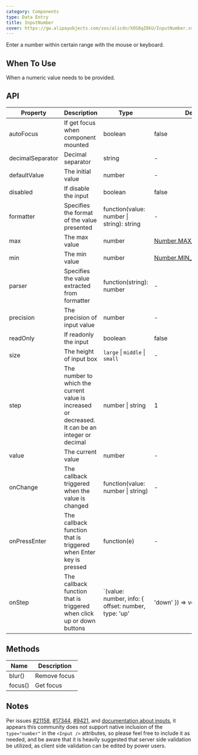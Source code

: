 ```yaml
---
category: Components
type: Data Entry
title: InputNumber
cover: https://gw.alipayobjects.com/zos/alicdn/XOS8qZ0kU/InputNumber.svg
---
```


Enter a number within certain range with the mouse or keyboard.

## When To Use

When a numeric value needs to be provided.

## API

| Property | Description | Type | Default | Version |  |
| --- | --- | --- | --- | --- | --- |
| autoFocus | If get focus when component mounted | boolean | false | - |  |
| decimalSeparator | Decimal separator | string | - | - |  |
| defaultValue | The initial value | number | - | - |  |
| disabled | If disable the input | boolean | false | - |  |
| formatter | Specifies the format of the value presented | function(value: number \| string): string | - | - |  |
| max | The max value | number | [Number.MAX_SAFE_INTEGER](https://developer.mozilla.org/en-US/docs/Web/JavaScript/Reference/Global_Objects/Number/MAX_SAFE_INTEGER) | - |  |
| min | The min value | number | [Number.MIN_SAFE_INTEGER](https://developer.mozilla.org/en-US/docs/Web/JavaScript/Reference/Global_Objects/Number/MIN_SAFE_INTEGER) | - |  |
| parser | Specifies the value extracted from formatter | function(string): number | - | - |  |
| precision | The precision of input value | number | - | - |  |
| readOnly | If readonly the input | boolean | false | - |  |
| size | The height of input box | `large` \| `middle` \| `small` | - | - |  |
| step | The number to which the current value is increased or decreased. It can be an integer or decimal | number \| string | 1 | - |  |
| value | The current value | number | - | - |  |
| onChange | The callback triggered when the value is changed | function(value: number \| string) | - | - |  |
| onPressEnter | The callback function that is triggered when Enter key is pressed | function(e) | - | - |  |
| onStep | The callback function that is triggered when click up or down buttons | \`(value: number, info: { offset: number, type: 'up' | 'down' }) => void\` | - | 4.7.0 |

## Methods

| Name    | Description  |
| ------- | ------------ |
| blur()  | Remove focus |
| focus() | Get focus    |

## Notes

Per issues [#21158](https://github.com/ant-design/ant-design/issues/21158), [#17344](https://github.com/ant-design/ant-design/issues/17344), [#9421](https://github.com/ant-design/ant-design/issues/9421), and [documentation about inputs](https://developer.mozilla.org/en-US/docs/Web/HTML/Element/input/number#Using_number_inputs), it appears this community does not support native inclusion of the `type="number"` in the `<Input />` attributes, so please feel free to include it as needed, and be aware that it is heavily suggested that server side validation be utilized, as client side validation can be edited by power users.
